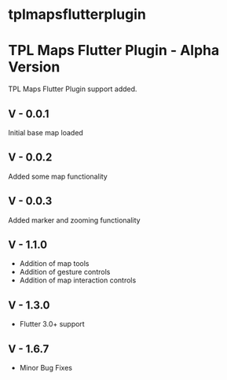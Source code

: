 # tplmapsflutterplugin

# TPL Maps Flutter Plugin - Alpha Version

TPL Maps Flutter Plugin support added.

## V - 0.0.1
Initial base map loaded

## V - 0.0.2
Added some map functionality

## V - 0.0.3
Added marker and zooming functionality

## V - 1.1.0
- Addition of map tools
- Addition of gesture controls
- Addition of map interaction controls


## V - 1.3.0
- Flutter 3.0+ support

## V - 1.6.7
- Minor Bug Fixes